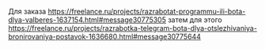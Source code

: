 Для заказа https://freelance.ru/projects/razrabotat-programmu-ili-bota-dlya-valberes-1637154.html#message30775305
затем для этого https://freelance.ru/projects/razrabotka-telegram-bota-dlya-otslezhivaniya-bronirovaniya-postavok-1636680.html#message30775644